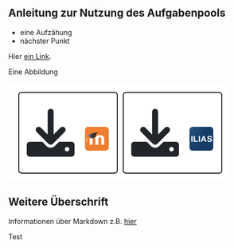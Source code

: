 ## Anleitung zur Nutzung des Aufgabenpools

- eine Aufzähung
- nächster Punkt

Hier [ein Link](https://www-cs-faculty.stanford.edu/~knuth/).

Eine Abbildung

![](images/moodle-ilias.png)

## Weitere Überschrift

Informationen über Markdown z.B. [hier](https://www.markdownguide.org/cheat-sheet/)

Test
